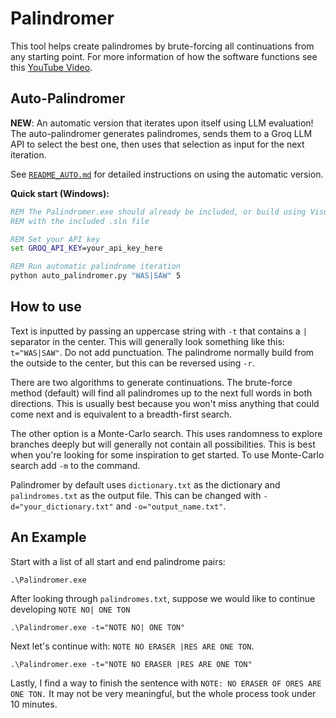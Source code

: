 # Palindromer
This tool helps create palindromes by brute-forcing all continuations from any starting point.
For more information of how the software functions see this [YouTube Video](https://youtu.be/ap08_AGPh8s).

## Auto-Palindromer

**NEW**: An automatic version that iterates upon itself using LLM evaluation! The auto-palindromer generates palindromes, sends them to a Groq LLM API to select the best one, then uses that selection as input for the next iteration.

See [`README_AUTO.md`](README_AUTO.md) for detailed instructions on using the automatic version.

**Quick start (Windows):**
```cmd
REM The Palindromer.exe should already be included, or build using Visual Studio
REM with the included .sln file

REM Set your API key
set GROQ_API_KEY=your_api_key_here

REM Run automatic palindrome iteration
python auto_palindromer.py "WAS|SAW" 5
```

## How to use
Text is inputted by passing an uppercase string with `-t` that contains a `|` separator in the center.
This will generally look something like this: `t="WAS|SAW"`. Do not add punctuation.
The palindrome normally build from the outside to the center, but this can be reversed using `-r`.

There are two algorithms to generate continuations. The brute-force method (default) will find
all palindromes up to the next full words in both directions. This is usually best because you
won't miss anything that could come next and is equivalent to a breadth-first search.

The other option is a Monte-Carlo search. This uses randomness to explore branches deeply but
will generally not contain all possibilities. This is best when you're looking for some
inspiration to get started. To use Monte-Carlo search add `-m` to the command.

Palindromer by default uses `dictionary.txt` as the dictionary and `palindromes.txt` as the output file.
This can be changed with `-d="your_dictionary.txt"` and `-o="output_name.txt"`.

## An Example
Start with a list of all start and end palindrome pairs:

```.\Palindromer.exe```

After looking through `palindromes.txt`, suppose we would like to continue developing `NOTE NO| ONE TON`

```.\Palindromer.exe -t="NOTE NO| ONE TON"```

Next let's continue with: `NOTE NO ERASER |RES ARE ONE TON`.

```.\Palindromer.exe -t="NOTE NO ERASER |RES ARE ONE TON"```

Lastly, I find a way to finish the sentence with `NOTE: NO ERASER OF ORES ARE ONE TON.`
It may not be very meaningful, but the whole process took under 10 minutes.
